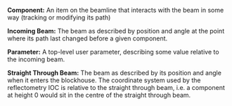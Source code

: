 **Component:** An item on the beamline that interacts with the beam in some way (tracking or modifying its path)

**Incoming Beam:** The beam as described by position and angle at the point where its path last changed before a given component.

**Parameter:** A top-level user parameter, describing some value relative to the incoming beam.

**Straight Through Beam:** The beam as described by its position and angle when it enters the blockhouse. The coordinate system used by the reflectometry IOC is relative to the straight through beam, i.e. a component at height 0 would sit in the centre of the straight through beam.